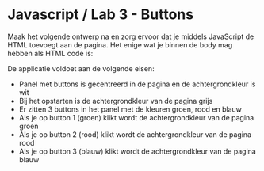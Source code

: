 # Javascript / Lab 3 - Buttons
Maak het volgende ontwerp na en zorg ervoor dat je middels JavaScript de HTML toevoegt aan de pagina. Het enige wat je binnen de body mag hebben als HTML code is:

<body class="bgc">
    <div id="container"></div>
    <script src="script.js"></script>
 </body>

De applicatie voldoet aan de volgende eisen:

- Panel met buttons is gecentreerd in de pagina en de achtergrondkleur is wit
- Bij het opstarten is de achtergrondkleur van de pagina grijs
- Er zitten 3 buttons in het panel met de kleuren groen, rood en blauw
- Als je op button 1 (groen) klikt wordt de achtergrondkleur van de pagina groen
- Als je op button 2 (rood) klikt wordt de achtergrondkleur van de pagina rood
- Als je op button 3 (blauw) klikt wordt de achtergrondkleur van de pagina blauw